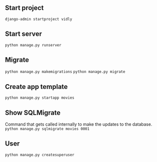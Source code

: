 ## Start project
`django-admin startproject vidly`

## Start server
`python manage.py runserver`

## Migrate
`python manage.py makemigrations`
`python manage.py migrate`

## Create app template
`python manage.py startapp movies`

## Show SQLMigrate
Command that gets called internally to make the updates to the database.
`python manage.py sqlmigrate movies 0001`

## User
`python manage.py createsuperuser`
